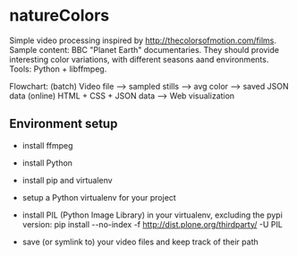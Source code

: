 # natureColors
Simple video processing inspired by http://thecolorsofmotion.com/films.
Sample content: BBC "Planet Earth" documentaries. They should provide interesting color variations, with different seasons aand environments.
Tools: Python + libffmpeg.

Flowchart:
(batch) Video file --> sampled stills --> avg color --> saved JSON data 
(online)  HTML + CSS + JSON data --> Web visualization


## Environment setup
- install ffmpeg

- install Python
- install pip and virtualenv
- setup a Python virtualenv for your project
- install PIL (Python Image Library) in your virtualenv, excluding the pypi version:
pip install --no-index -f http://dist.plone.org/thirdparty/ -U PIL


- save (or symlink to) your video files and keep track of their path



